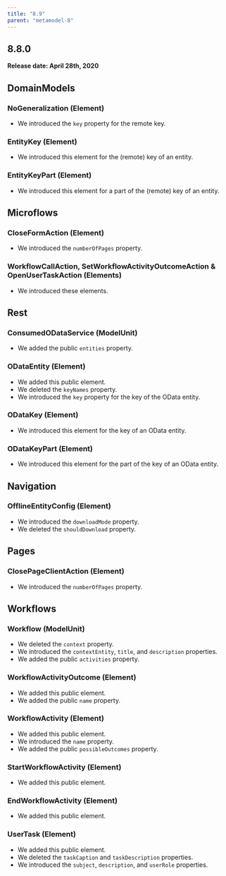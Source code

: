 ```yaml
---
title: "8.9"
parent: "metamodel-8"
---
```


## 8.8.0

**Release date: April 28th, 2020**

## DomainModels

### NoGeneralization (Element)

* We introduced the `key` property for the remote key.

### EntityKey (Element)

* We introduced this element for the (remote) key of an entity.

### EntityKeyPart (Element)

* We introduced this element for a part of the (remote) key of an entity.

## Microflows

### CloseFormAction (Element)

* We introduced the `numberOfPages` property.

### WorkflowCallAction, SetWorkflowActivityOutcomeAction & OpenUserTaskAction (Elements)

* We introduced these elements.

## Rest

### ConsumedODataService (ModelUnit)

* We added the public `entities` property.

### ODataEntity (Element)

* We added this public element.
* We deleted the `keyNames` property.
* We introduced the `key` property for the key of the OData entity.

### ODataKey (Element)

* We introduced this element for the key of an OData entity.

### ODataKeyPart (Element)

* We introduced this element for the part of the key of an OData entity.

## Navigation

### OfflineEntityConfig (Element)

* We introduced the `downloadMode` property.
* We deleted the `shouldDownload` property.

## Pages

### ClosePageClientAction (Element)

* We introduced the `numberOfPages` property.

## Workflows

### Workflow (ModelUnit)

* We deleted the `context` property.
* We introduced the `contextEntity`, `title`, and `description` properties.
* We added the public `activities` property.

### WorkflowActivityOutcome (Element)

* We added this public element.
* We added the public `name` property.

### WorkflowActivity (Element)

* We added this public element.
* We introduced the `name` property.
* We added the public `possibleOutcomes` property.

### StartWorkflowActivity (Element)

* We added this public element.

### EndWorkflowActivity (Element)

* We added this public element.

### UserTask (Element)

* We added this public element.
* We deleted the `taskCaption` and `taskDescription` properties.
* We introduced the `subject`, `description`, and `userRole` properties.

